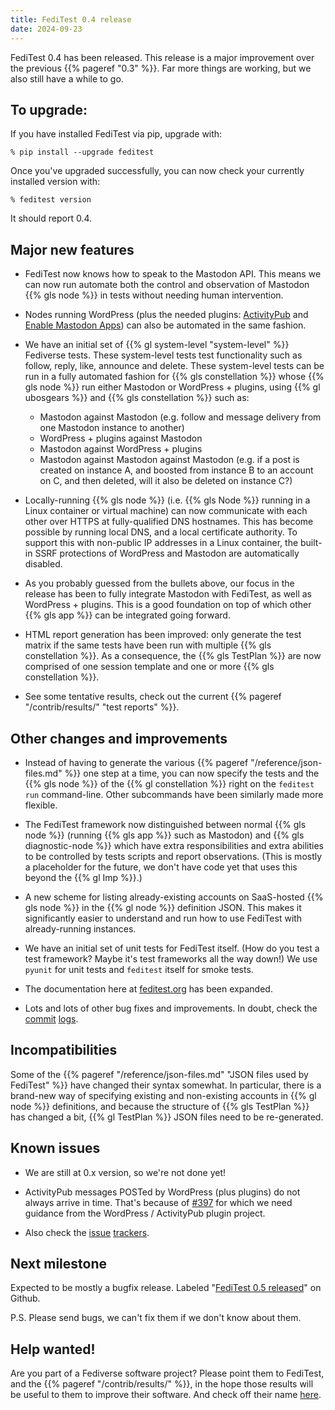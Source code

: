 ```yaml
---
title: FediTest 0.4 release
date: 2024-09-23
---
```


FediTest 0.4 has been released. This release is a major improvement over the previous
{{% pageref "0.3" %}}. Far more things are working, but we also still have a while to
go.

## To upgrade:

If you have installed FediTest via pip, upgrade with:

```
% pip install --upgrade feditest
```

Once you've upgraded successfully, you can now check your currently installed version with:

```
% feditest version
```

It should report 0.4.

## Major new features

* FediTest now knows how to speak to the Mastodon API. This means we can now run
  automate both the control and observation of Mastodon {{% gls node %}} in tests
  without needing human intervention.

* Nodes running WordPress (plus the needed plugins:
  [ActivityPub](https://wordpress.org/plugins/activitypub/) and
  [Enable Mastodon Apps](https://wordpress.org/plugins/enable-mastodon-apps/)) can also
  be automated in the same fashion.

* We have an initial set of {{% gl system-level "system-level" %}} Fediverse tests. These
  system-level tests test functionality such as follow, reply, like, announce and delete.
  These system-level tests can be run in a fully automated fashion for {{% gls constellation %}}
  whose {{% gls node %}} run either Mastodon or WordPress + plugins, using
  {{% gl ubosgears %}} and
  {{% gls constellation %}} such as:

  * Mastodon against Mastodon (e.g. follow and message delivery from one Mastodon instance
    to another)
  * WordPress + plugins against Mastodon
  * Mastodon against WordPress + plugins
  * Mastodon against Mastodon against Mastodon (e.g. if a post is created on instance A,
    and boosted from instance B to an account on C, and then deleted, will it also be
    deleted on instance C?)

* Locally-running {{% gls node %}} (i.e. {{% gls Node %}} running in a Linux container or
  virtual machine) can now communicate with each other over HTTPS at
  fully-qualified DNS hostnames. This has become possible by running local DNS, and
  a local certificate authority. To support this with non-public IP addresses in a
  Linux container, the built-in SSRF protections of WordPress and Mastodon are automatically
  disabled.

* As you probably guessed from the bullets above, our focus in the release has been to fully
  integrate Mastodon with FediTest, as well as WordPress + plugins. This is a good
  foundation on top of which other {{% gls app %}} can be integrated going forward.

* HTML report generation has been improved: only generate the test matrix if the same tests
  have been run with multiple {{% gls constellation %}}. As a consequence, the
  {{% gls TestPlan %}} are now comprised of one session template and one or more
  {{% gls constellation %}}.

* See some tentative results, check out the current
  {{% pageref "/contrib/results/" "test reports" %}}.

## Other changes and improvements

* Instead of having to generate the various {{% pageref "/reference/json-files.md" %}} one
  step at a time, you can now specify the tests and the {{% gls node %}} of the
  {{% gl constellation %}} right on the `feditest run` command-line. Other subcommands
  have been similarly made more flexible.

* The FediTest framework now distinguished between normal {{% gls node %}}
  (running {{% gls app %}} such as Mastodon) and {{% gls diagnostic-node %}} which have
  extra responsibilities and  extra abilities to be controlled by tests scripts and report
  observations. (This is mostly a placeholder for the future, we don't have code yet
  that uses this beyond the {{% gl Imp %}}.)

* A new scheme for listing already-existing accounts on SaaS-hosted {{% gls node %}} in
  the {{% gl node %}} definition JSON. This makes it significantly easier to understand
  and run how to use FediTest with already-running instances.

* We have an initial set of unit tests for FediTest itself. (How do you test a test
  framework? Maybe it's test frameworks all the way down!) We use `pyunit` for unit
  tests and `feditest` itself for smoke tests.

* The documentation here at [feditest.org](https://feditest.org) has been expanded.

* Lots and lots of other bug fixes and improvements. In doubt, check the
  [commit](https://github.com/fediverse-devnet/feditest/commits/develop/)
  [logs](https://github.com/fediverse-devnet/feditest-tests-fediverse/commits/develop/).

## Incompatibilities

Some of the {{% pageref "/reference/json-files.md" "JSON files used by FediTest" %}} have
changed their syntax somewhat. In particular, there is a brand-new way of specifying
existing and non-existing accounts in {{% gl node %}} definitions, and because the
structure of {{% gls TestPlan %}} has changed a bit, {{% gl TestPlan %}} JSON files
need to be re-generated.


## Known issues

* We are still at 0.x version, so we're not done yet!

* ActivityPub messages POSTed by WordPress (plus plugins) do not always arrive in time.
  That's because of [#397](https://github.com/fediverse-devnet/feditest/issues/397) for
  which we need guidance from the WordPress / ActivityPub plugin project.

* Also check the [issue](https://github.com/fediverse-devnet/feditest/issues)
  [trackers](https://github.com/fediverse-devnet/feditest-tests-fediverse/issues).

## Next milestone

Expected to be mostly a bugfix release. Labeled
"[FediTest 0.5 released](https://github.com/fediverse-devnet/feditest/milestone/7)" on
Github.

P.S. Please send bugs, we can't fix them if we don't know about them.

## Help wanted!

Are you part of a Fediverse software project? Please point them to FediTest, and the
{{% pageref "/contrib/results/" %}}, in the hope those results will be useful to them to
improve their software. And check off their name
[here](https://github.com/fediverse-devnet/feditest.org/issues/15).
